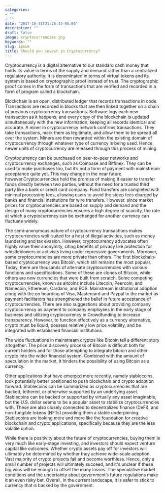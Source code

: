 ```yaml
---
categories:
- ""
- ""
date: "2017-10-31T21:28:43-05:00"
description: ""
draft: false
image: cryptocurrencies.jpg
keywords: ""
slug: ipsum
title: Should you invest in Cryptocurrency? 
---
```


Cryptocurrency is a digital alternative to our standard cash money that holds its value in terms of the supply and demand rather than a centralized regulatory authority. It is denominated in terms of virtual tokens and its system is based on cryptographic proof instead of trust. The cryptographic proof comes in the form of transactions that are verified and recorded in a form of program called a blockchain.

Blockchain is an open, distributed ledger that records transactions in code. Transactions are recorded in blocks that are then linked together on a chain of previous cryptocurrency transactions. Software logs each new transaction as it happens, and every copy of the blockchain is updated simultaneously with the new information, keeping all records identical and accurate. A miner in cryptocurrency network confirms transactions. They take transactions, mark them as legitimate, and allow them to be spread all over the system. Miners are then rewarded within the existing domain of cryptocurrency through whatever type of currency is being used. Hence, newer units of cryptocurrency are released through this process of mining.

Cryptocurrency can be purchased on peer-to-peer networks and cryptocurrency exchanges, such as Coinbase and Bitfinex. They can be used to make purchases too, but it’s not a form of payment with mainstream acceptance quite yet. This may change in the near future, however.Cryptocurrencies hold the promise of making it easier to transfer funds directly between two parties, without the need for a trusted third party like a bank or credit card company. Fund transfers are completed with minimal processing fees, allowing users to avoid the steep fees charged by banks and financial institutions for wire transfers. However. since market prices for cryptocurrencies are based on supply and demand and the design of many cryptocurrencies ensures a high degree of scarcity, the rate at which a cryptocurrency can be exchanged for another currency can fluctuate widely.

The semi-anonymous nature of cryptocurrency transactions makes cryptocurrencies well-suited for a host of illegal activities, such as money laundering and tax evasion. However, cryptocurrency advocates often highly value their anonymity, citing benefits of privacy like protection for whistleblowers or activists living under repressive governments. Moreover, some cryptocurrencies are more private than others. 
The first blockchain-based cryptocurrency was Bitcoin, which still remains the most popular. Today, there are thousands of alternate cryptocurrencies with various functions and specifications. Some of these are clones of Bitcoin, while others are new currencies that were built from scratch. Some competing cryptocurrencies, known as altcoins include Litecoin, Peercoin, and Namecoin, Ethereum, Cardano, and EOS.
Mainstream institutional adoption along with the on boarding of Visa, Mastercard and Paypal to the market as payment facilitators has strengthened the belief in future acceptance of cryptocurrencies. There are also suggestions about providing company cryptocurrency as payment to company employees in the early stage of business and utilizing cryptocurrency in Crowdfunding to increase transparency. However, to function effectively as a currency alternative, crypto must be liquid, possess relatively low price volatility, and be integrated with established financial institutions. 

The wide fluctuations in mainstream cryptos like Bitcoin tell a different story altogether. The price discovery process of Bitcoin is difficult both for current holders and for those attempting to integrate bitcoin and other crypto into the wider financial system. Combined with the amount of speculation in the market, it hinders the possibility of using Bitcoin as a currency. 

Other applications that have emerged more recently, namely stablecoins, look potentially better positioned to push blockchain and crypto adoption forward. Stablecoins can be summarized as cryptocurrencies that are backed, tethered, or otherwise supported by an underlying asset. Stablecoins can be backed or supported by virtually any asset imaginable, but the U.S. dollar seems to be a popular asset to stabilize cryptocurrencies with. These are also closely connected to decentralized finance (DeFi), and non-fungible tokens (NFTs) providing them a stable underpinning. Stablecoins are looking more and more like the foundation for creative blockchain and crypto applications, specifically because they are the less volatile option.

While there is positivity about the future of cryptocurrencies, buying them is very much like early-stage investing, and investors should expect venture capital like outcomes. Whether crypto assets pay off for investors will ultimately be determined by whether they achieve wide-scale adoption. Vast majority of crypto projects fail and become worthless. Hence, only a small number of projects will ultimately succeed, and it's unclear if these big wins will be enough to offset the many losses. The speculative market conditions and the uncertainty about government’s future regulations make it an even risky bet. Overall, in the current landscape, it is safer to stick to currency that is backed by the government.
